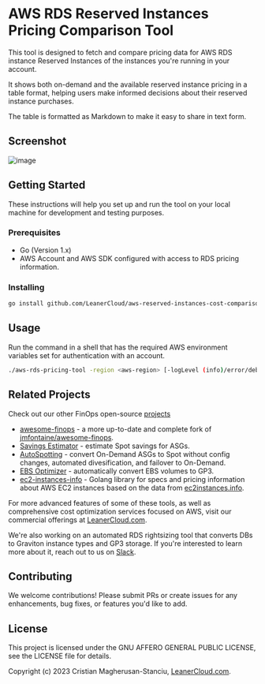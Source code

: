 # AWS RDS Reserved Instances Pricing Comparison Tool

This tool is designed to fetch and compare pricing data for AWS RDS instance Reserved Instances of the instances you're running in your account.

It shows both on-demand and the available reserved instance pricing in a table format, helping users make informed decisions about their
reserved instance purchases.

The table is formatted as Markdown to make it easy to share in text form.

## Screenshot

![image](https://github.com/LeanerCloud/aws-reserved-instances-cost-comparison/assets/95209/f5897e35-6227-4be7-aae6-2139f06e97e2)


## Getting Started

These instructions will help you set up and run the tool on your local machine for development and testing purposes.

### Prerequisites

- Go (Version 1.x)
- AWS Account and AWS SDK configured with access to RDS pricing information.

### Installing

```sh
go install github.com/LeanerCloud/aws-reserved-instances-cost-comparison@latest
```

## Usage

Run the command in a shell that has the required AWS environment variables set for authentication with an account.

```sh
./aws-rds-pricing-tool -region <aws-region> [-logLevel (info)/error/debug]
```

## Related Projects

Check out our other FinOps open-source [projects](https://github.com/LeanerCloud)

- [awesome-finops](https://github.com/LeanerCloud/awesome-finops) - a more up-to-date and complete fork of [jmfontaine/awesome-finops](https://github.com/jmfontaine/awesome-finops).
- [Savings Estimator](https://github.com/LeanerCloud/savings-estimator) - estimate Spot savings for ASGs.
- [AutoSpotting](https://github.com/LeanerCloud/AutoSpotting) - convert On-Demand ASGs to Spot without config changes, automated divesification, and failover to On-Demand.
- [EBS Optimizer](https://github.com/LeanerCloud/EBSOptimizer) - automatically convert EBS volumes to GP3.
- [ec2-instances-info](https://github.com/LeanerCloud/ec2-instances-info) - Golang library for specs and pricing information about AWS EC2 instances based on the data from [ec2instances.info](https://ec2instances.info).

For more advanced features of some of these tools, as well as comprehensive cost optimization services focused on AWS, visit our commercial offerings at [LeanerCloud.com](https://www.LeanerCloud.com).

We're also working on an automated RDS rightsizing tool that converts DBs to Graviton instance types and GP3 storage. If you're interested to learn more about it, reach out to us on [Slack](https://join.slack.com/t/leanercloud/shared_invite/zt-xodcoi9j-1IcxNozXx1OW0gh_N08sjg).

## Contributing

We welcome contributions! Please submit PRs or create issues for any enhancements, bug fixes, or features you'd like to add.

## License

This project is licensed under the GNU AFFERO GENERAL PUBLIC LICENSE, see the LICENSE file for details.

Copyright (c) 2023 Cristian Magherusan-Stanciu, [LeanerCloud.com](https://www.LeanerCloud.com).

